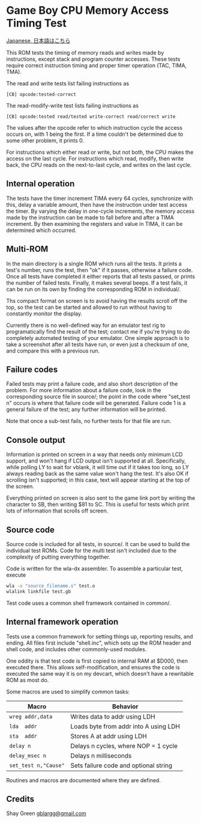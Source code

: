# Game Boy CPU Memory Access Timing Test

[Japanese, 日本語はこちら](./README.ja.md)

This ROM tests the timing of memory reads and writes made by
instructions, except stack and program counter accesses. These tests
require correct instruction timing and proper timer operation (TAC,
TIMA, TMA).

The read and write tests list failing instructions as

```
[CB] opcode:tested-correct
```

The read-modify-write test lists failing instructions as 

```
[CB] opcode:tested read/tested write-correct read/correct write
```

The values after the opcode refer to which instruction cycle the access
occurs on, with 1 being the first. If a time couldn't be determined due
to some other problem, it prints 0.

For instructions which either read or write, but not both, the CPU makes
the access on the last cycle. For instructions which read, modify, then
write back, the CPU reads on the next-to-last cycle, and writes on the
last cycle.


## Internal operation

The tests have the timer increment TIMA every 64 cycles, synchronize
with this, delay a variable amount, then have the instruction under test
access the timer. By varying the delay in one-cycle increments, the
memory access made by the instruction can be made to fall before and
after a TIMA increment. By then examining the registers and value in
TIMA, it can be determined which occurred.


## Multi-ROM

In the main directory is a single ROM which runs all the tests. It
prints a test's number, runs the test, then "ok" if it passes, otherwise
a failure code. Once all tests have completed it either reports that all
tests passed, or prints the number of failed tests. Finally, it makes
several beeps. If a test fails, it can be run on its own by finding the
corresponding ROM in individual/.

Ths compact format on screen is to avoid having the results scroll off
the top, so the test can be started and allowed to run without having to
constantly monitor the display. 

Currently there is no well-defined way for an emulator test rig to
programatically find the result of the test; contact me if you're trying
to do completely automated testing of your emulator. One simple approach
is to take a screenshot after all tests have run, or even just a
checksum of one, and compare this with a previous run.


## Failure codes

Failed tests may print a failure code, and also short description of the
problem. For more information about a failure code, look in the
corresponding source file in source/; the point in the code where
"set_test n" occurs is where that failure code will be generated.
Failure code 1 is a general failure of the test; any further information
will be printed.

Note that once a sub-test fails, no further tests for that file are run.


## Console output

Information is printed on screen in a way that needs only minimum LCD
support, and won't hang if LCD output isn't supported at all.
Specifically, while polling LY to wait for vblank, it will time out if
it takes too long, so LY always reading back as the same value won't
hang the test. It's also OK if scrolling isn't supported; in this case,
text will appear starting at the top of the screen.

Everything printed on screen is also sent to the game link port by
writing the character to SB, then writing $81 to SC. This is useful for
tests which print lots of information that scrolls off screen.


## Source code

Source code is included for all tests, in source/. It can be used to
build the individual test ROMs. Code for the multi test isn't included
due to the complexity of putting everything together.

Code is written for the wla-dx assembler. To assemble a particular test,
execute

```sh
wla -o "source_filename.s" test.o
wlalink linkfile test.gb
```

Test code uses a common shell framework contained in common/.


## Internal framework operation

Tests use a common framework for setting things up, reporting results,
and ending. All files first include "shell.inc", which sets up the ROM
header and shell code, and includes other commonly-used modules.

One oddity is that test code is first copied to internal RAM at $D000,
then executed there. This allows self-modification, and ensures the code
is executed the same way it is on my devcart, which doesn't have a
rewritable ROM as most do.

Some macros are used to simplify common tasks:

Macro | Behavior
-- | -- 
`wreg addr,data` 	 | Writes data to addr using LDH
`lda  addr`          | Loads byte from addr into A using LDH
`sta  addr`          | Stores A at addr using LDH
`delay n`            | Delays n cycles, where NOP = 1 cycle
`delay_msec n`       | Delays n milliseconds
`set_test n,"Cause"` | Sets failure code and optional string

Routines and macros are documented where they are defined.

## Credits

Shay Green <gblargg@gmail.com>

